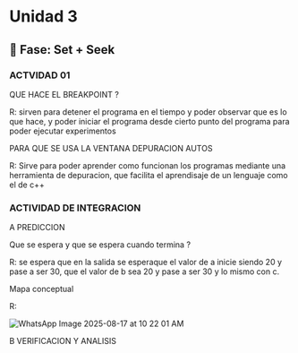 # Unidad 3

## 🔎 Fase: Set + Seek

### ACTVIDAD 01

QUE HACE EL BREAKPOINT ?

R: sirven para detener el programa en el tiempo y poder observar que es lo que hace, y poder iniciar el programa desde cierto punto del programa para poder ejecutar experimentos

PARA QUE SE USA LA VENTANA DEPURACION AUTOS

R: Sirve para poder aprender como funcionan los programas mediante una herramienta de depuracion, que facilita el aprendisaje de un lenguaje como el de c++

### ACTIVIDAD DE INTEGRACION


A PREDICCION



Que se espera y que se espera cuando termina ?

R: se espera que en la salida se esperaque el valor de a inicie siendo 20 y pase a ser 30, que el valor de b sea 20 y pase a ser 30 y lo mismo con c.


Mapa conceptual

R:

![WhatsApp Image 2025-08-17 at 10 22 01 AM](https://github.com/user-attachments/assets/22ecc271-f579-4544-a7b6-4fc7ac240a44)


B VERIFICACION Y ANALISIS

